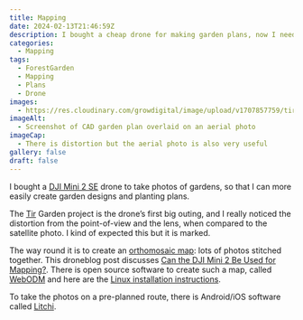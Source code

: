 ```yaml
---
title: Mapping
date: 2024-02-13T21:46:59Z
description: I bought a cheap drone for making garden plans, now I need to figure out how to create an orthomosaic map!
categories:
  - Mapping
tags: 
  - ForestGarden
  - Mapping
  - Plans
  - Drone
images: 
  - https://res.cloudinary.com/growdigital/image/upload/v1707857759/tir/240213-cad-forest-garden-aerial.jpg
imageAlt:
  - Screenshot of CAD garden plan overlaid on an aerial photo
imageCap:
  - There is distortion but the aerial photo is also very useful
gallery: false
draft: false
---
```


I bought a [DJI Mini 2 SE](https://www.dji.com/uk/mini-2-se) drone to take photos of gardens, so that I can more easily create garden designs and planting plans.

The [Tir](https://grwd.uk/tir/) Garden project is the drone’s first big outing, and I really noticed the distortion from the point-of-view and the lens, when compared to the satellite photo. I kind of expected this but it is marked.

The way round it is to create an [orthomosaic map](https://en.wikipedia.org/wiki/Aerial_survey): lots of photos stitched together. This droneblog post discusses [Can the DJI Mini 2 Be Used for Mapping?](https://www.droneblog.com/dji-mini-2-mapping/). There is open source software to create such a map, called [WebODM](https://www.opendronemap.org/webodm/) and here are the [Linux installation instructions](https://docs.opendronemap.org/installation/#linux).

To take the photos on a pre-planned route, there is Android/iOS software called [Litchi](https://flylitchi.com/).


